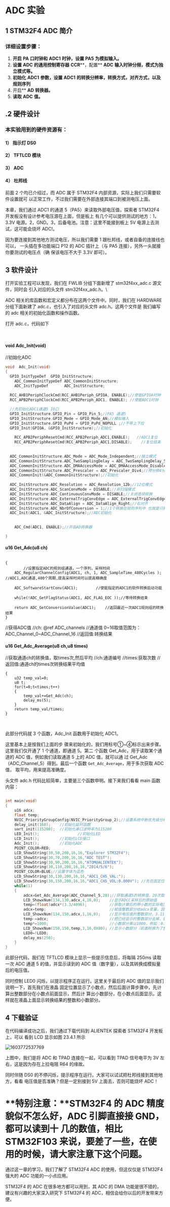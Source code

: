 # **ADC** **实验**

## **1 STM32F4 ADC** **简介**

### 详细设置步骤：

1. **开启** **PA** **口时钟和** **ADC1** **时钟，设置** **PA5** **为模拟输入。** 
2. **设置** **ADC** **的通用控制寄存器** **CCR****，配置** **ADC** **输入时钟分频，模式为独立模式等。** 
3. **初始化** **ADC1** **参数，设置** **ADC1** **的转换分辨率，转换方式，对齐方式，以及规则序列** 
4. 开启** **AD** **转换器。** 
5. **读取** **ADC** **值。**

## **.2** **硬件设计** 

### 本实验用到的硬件资源有： 

#### 1） 指示灯 DS0 

#### 2） TFTLCD 模块 

#### 3） ADC 

#### 4） 杜邦线  

前面 2 个均已介绍过，而 ADC 属于 STM32F4 内部资源，实际上我们只需要软件设置就可 以正常工作，不过我们需要在外部连接其端口到被测电压上面。

本章，我们通过 ADC1 的通道 5（PA5）来读取外部电压值，探索者 STM32F4 开发板没有设计参考电压源在上面，但是板上 有几个可以提供测试的地方：1，3.3V 电源。2，GND。3，后备电池。注意：这里不能接到板上 5V 电源上去测试，这可能会烧坏 ADC!。 

因为要连接到其他地方测试电压，所以我们需要 1 跟杜邦线，或者自备的连接线也可以， 一头插在多功能端口 P12 的 ADC 插针上（与 PA5 连接），另外一头就接你要测试的电压点（确 保该电压不大于 3.3V 即可）。 

## **3** **软件设计** 

打开实验工程可以发现，我们在 FWLIB 分组下面新增了 stm32f4xx_adc.c 源文件，同时会 引入对应的头文件 stm32f4xx_adc.h。\

ADC 相关的库函数和宏定义都分布在这两个文件中。同时，我们在 HARDWARE 分组下面新建了 adc.c，也引入了对应的头文件 adc.h。这两个文件是 我们编写的 adc 相关的初始化函数和操作函数。 

打开 adc.c，代码如下

​													   

#### void  Adc_Init(void)

//初始化ADC		

```C
void  Adc_Init(void)
{    
  GPIO_InitTypeDef  GPIO_InitStructure;
	ADC_CommonInitTypeDef ADC_CommonInitStructure;
	ADC_InitTypeDef       ADC_InitStructure;
	
  RCC_AHB1PeriphClockCmd(RCC_AHB1Periph_GPIOA, ENABLE);//使能GPIOA时钟
  RCC_APB2PeriphClockCmd(RCC_APB2Periph_ADC1, ENABLE); //使能ADC1时钟

  //先初始化ADC1通道5 IO口
  GPIO_InitStructure.GPIO_Pin = GPIO_Pin_5;//PA5 通道5
  GPIO_InitStructure.GPIO_Mode = GPIO_Mode_AN;//模拟输入
  GPIO_InitStructure.GPIO_PuPd = GPIO_PuPd_NOPULL ;//不带上下拉
  GPIO_Init(GPIOA, &GPIO_InitStructure);//初始化  
 
	RCC_APB2PeriphResetCmd(RCC_APB2Periph_ADC1,ENABLE);	  //ADC1复位
	RCC_APB2PeriphResetCmd(RCC_APB2Periph_ADC1,DISABLE);	//复位结束	 
 
	
  ADC_CommonInitStructure.ADC_Mode = ADC_Mode_Independent;//独立模式
  ADC_CommonInitStructure.ADC_TwoSamplingDelay = ADC_TwoSamplingDelay_5Cycles;//两个采样阶段之间的延迟5个时钟
  ADC_CommonInitStructure.ADC_DMAAccessMode = ADC_DMAAccessMode_Disabled; //DMA失能
  ADC_CommonInitStructure.ADC_Prescaler = ADC_Prescaler_Div4;//预分频4分频。ADCCLK=PCLK2/4=84/4=21Mhz,ADC时钟最好不要超过36Mhz 
  ADC_CommonInit(&ADC_CommonInitStructure);//初始化
	
  ADC_InitStructure.ADC_Resolution = ADC_Resolution_12b;//12位模式
  ADC_InitStructure.ADC_ScanConvMode = DISABLE;//非扫描模式	
  ADC_InitStructure.ADC_ContinuousConvMode = DISABLE;//关闭连续转换
  ADC_InitStructure.ADC_ExternalTrigConvEdge = ADC_ExternalTrigConvEdge_None;//禁止触发检测，使用软件触发
  ADC_InitStructure.ADC_DataAlign = ADC_DataAlign_Right;//右对齐	
  ADC_InitStructure.ADC_NbrOfConversion = 1;//1个转换在规则序列中 也就是只转换规则序列1 
  ADC_Init(ADC1, &ADC_InitStructure);//ADC初始化
	
 
	ADC_Cmd(ADC1, ENABLE);//开启AD转换器	

}	


```



#### u16 Get_Adc(u8 ch)  

```
 
{
	  	//设置指定ADC的规则组通道，一个序列，采样时间
	ADC_RegularChannelConfig(ADC1, ch, 1, ADC_SampleTime_480Cycles );	//ADC1,ADC通道,480个周期,提高采样时间可以提高精确度			    
  
	ADC_SoftwareStartConv(ADC1);		//使能指定的ADC1的软件转换启动功能	
	 
	while(!ADC_GetFlagStatus(ADC1, ADC_FLAG_EOC ));//等待转换结束

	return ADC_GetConversionValue(ADC1);	//返回最近一次ADC1规则组的转换结果
}
```

//获得ADC值
//ch: @ref ADC_channels 
//通道值 0~16取值范围为：ADC_Channel_0~ADC_Channel_16
//返回值:转换结果



#### u16 Get_Adc_Average(u8 ch,u8 times)

//获取通道ch的转换值，取times次,然后平均 
//ch:通道编号
//times:获取次数
//返回值:通道ch的times次转换结果平均值

```
{
	u32 temp_val=0;
	u8 t;
	for(t=0;t<times;t++)
	{
		temp_val+=Get_Adc(ch);
		delay_ms(5);
	}
	return temp_val/times;
} 
```

​	 

此部分代码就 3 个函数，Adc_Init 函数用于初始化 ADC1。

这里基本上是按我们上面的步 骤来初始化的，我们用标号①~④标示出来步骤。这里我们仅开通了 1 个通道，即通道 5。第二 个函数 Get_Adc，用于读取某个通道的 ADC 值，例如我们读取通道 5 上的 ADC 值，就可以通 过 Get_Adc（ADC_Channel_5）得到。最后一个函数 `Get_Adc_Average`，用于多次获取 ADC 值， 取平均，用来提高准确度。 

头文件 adc.h 代码比较简单，主要是三个函数申明。接下来我们看看 main 函数内容：

```C

int main(void)
{ 
 	u16 adcx;
	float temp;
	NVIC_PriorityGroupConfig(NVIC_PriorityGroup_2);//设置系统中断优先级分组2
	delay_init(168);    //初始化延时函数
	uart_init(115200);	//初始化串口波特率为115200
	LED_Init();					//初始化LED 
 	LCD_Init();         //初始化LCD接口
	Adc_Init();         //初始化ADC
	POINT_COLOR=RED; 
	LCD_ShowString(30,50,200,16,16,"Explorer STM32F4");	
	LCD_ShowString(30,70,200,16,16,"ADC TEST");	
	LCD_ShowString(30,90,200,16,16,"ATOM@ALIENTEK");
	LCD_ShowString(30,110,200,16,16,"2014/5/6");	  
	POINT_COLOR=BLUE;//设置字体为蓝色
	LCD_ShowString(30,130,200,16,16,"ADC1_CH5_VAL:");	      
	LCD_ShowString(30,150,200,16,16,"ADC1_CH5_VOL:0.000V");	//先在固定位置显示小数点      
	while(1)
	{ 
		adcx=Get_Adc_Average(ADC_Channel_5,20);//获取通道5的转换值，20次取平均
		LCD_ShowxNum(134,130,adcx,4,16,0);    //显示ADCC采样后的原始值
		temp=(float)adcx*(3.3/4096);          //获取计算后的带小数的实际电压值，比如3.1111
		adcx=temp;                            //赋值整数部分给adcx变量，因为adcx为u16整形
		LCD_ShowxNum(134,150,adcx,1,16,0);    //显示电压值的整数部分，3.1111的话，这里就是显示3
		temp-=adcx;                           //把已经显示的整数部分去掉，留下小数部分，比如3.1111-3=0.1111
		temp*=1000;                           //小数部分乘以1000，例如：0.1111就转换为111.1，相当于保留三位小数。
		LCD_ShowxNum(150,150,temp,3,16,0X80); //显示小数部分（前面转换为了整形显示），这里显示的就是111.
		LED0=!LED0;
		delay_ms(250);	
	}
}

```

此部分代码，我们在 TFTLCD 模块上显示一些提示信息后，将每隔 250ms 读取一次 ADC 通道 5 的值，并显示读到的 ADC 值（数字量），以及其转换成模拟量后的电压值。

同时控制 LED0 闪烁，以提示程序正在运行。这里关于最后的 ADC 值的显示我们说明一下，首先我们在液晶 固定位置显示了小数点，然后后面计算步骤中，先计算出整数部分在小数点前面显示，然后计 算出小数部分，在小数点后面显示。这样就在液晶上面显示转换结果的整数和小数部分。 

## **4** **下载验证** 

在代码编译成功之后，我们通过下载代码到 ALIENTEK 探索者 STM32F4 开发板上，可以 看到 LCD 显示如图 23.4.1 所示

![1603772537769](img/1603772537769.png)

上图中，我们是将 ADC 和 TPAD 连接在一起，可以看到 TPAD 信号电平为 3V 左右，这是因为存在上拉电阻 R64 的缘故。 

同时伴随 DS0 的不停闪烁，提示程序在运行。大家可以试试把杜邦线接到其他地方，看看 电压值是否准确？但是一定别接到 5V 上面去，否则可能烧坏 ADC！ 

# **特别注意：**STM32F4 的 ADC 精度貌似不怎么好，ADC 引脚直接接 GND，都可以读到十 几的数值，相比 STM32F103 来说，要差了一些，在使用的时候，请大家注意下这个问题。 

通过这一章的学习，我们了解了 STM32F4 ADC 的使用，但这仅仅是 STM32F4 强大的 ADC 功能的一小点应用。

STM32F4 的 ADC 在很多地方都可以用到，其 ADC 的 DMA 功能是很不错的，建议有兴趣的大家深入研究下 STM32F4 的 ADC，相信会给你以后的开发带来方便。